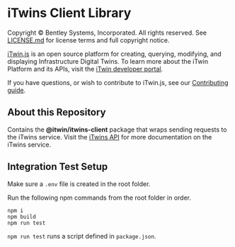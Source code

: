 # iTwins Client Library

Copyright © Bentley Systems, Incorporated. All rights reserved. See [LICENSE.md](./LICENSE.md) for license terms and full copyright notice.

[iTwin.js](http://www.itwinjs.org) is an open source platform for creating, querying, modifying, and displaying Infrastructure Digital Twins. To learn more about the iTwin Platform and its APIs, visit the [iTwin developer portal](https://developer.bentley.com/).

If you have questions, or wish to contribute to iTwin.js, see our [Contributing guide](./CONTRIBUTING.md).

## About this Repository

Contains the **@itwin/itwins-client** package that wraps sending requests to the iTwins service. Visit the [iTwins API](https://developer.bentley.com/apis/itwins/) for more documentation on the iTwins service.

## Integration Test Setup

Make sure a `.env` file is created in the root folder.

Run the following npm commands from the root folder in order.

```
npm i
npm build
npm run test
```

`npm run test` runs a script defined in `package.json`.
